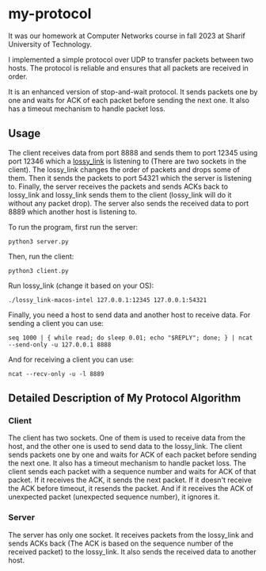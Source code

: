# my-protocol

It was our homework at Computer Networks course in fall 2023 at Sharif University of Technology.

I implemented a simple protocol over UDP to transfer packets between two hosts. The protocol is reliable and ensures that all packets are received in order.

It is an enhanced version of stop-and-wait protocol. It sends packets one by one and waits for ACK of each packet before sending the next one. It also has a timeout mechanism to handle packet loss.

## Usage
The client receives data from port 8888 and sends them to port 12345 using port 12346 which a [lossy_link](https://github.com/HirbodBehnam/lossy_link) is listening to (There are two sockets in the client).
The lossy_link changes the order of packets and drops some of them. Then it sends the packets to port 54321 which the server is listening to.
Finally, the server receives the packets and sends ACKs back to lossy_link and lossy_link sends them to the client (lossy_link will do it without any packet drop). The server also sends the received data to port 8889 which another host is listening to.

To run the program, first run the server:
```
python3 server.py
```

Then, run the client:
```
python3 client.py
```

Run lossy_link (change it based on your OS):
```
./lossy_link-macos-intel 127.0.0.1:12345 127.0.0.1:54321
```

Finally, you need a host to send data and another host to receive data. For sending a client you can use:
```
seq 1000 | { while read; do sleep 0.01; echo "$REPLY"; done; } | ncat --send-only -u 127.0.0.1 8888
```

And for receiving a client you can use:
```
ncat --recv-only -u -l 8889
```

## Detailed Description of My Protocol Algorithm
### Client
The client has two sockets. One of them is used to receive data from the host, and the other one is used to send data to the lossy_link.
The client sends packets one by one and waits for ACK of each packet before sending the next one. It also has a timeout mechanism to handle packet loss.
The client sends each packet with a sequence number and waits for ACK of that packet. If it receives the ACK, it sends the next packet.
If it doesn't receive the ACK before timeout, it resends the packet. And if it receives the ACK of unexpected packet (unexpected sequence number), it ignores it.

### Server
The server has only one socket. It receives packets from the lossy_link and sends ACKs back (The ACK is based on the sequence number of the received packet)
to the lossy_link. It also sends the received data to another host.
